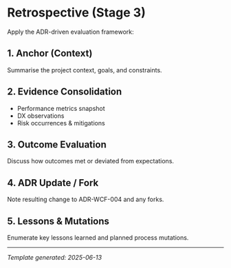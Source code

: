 # Retrospective (Stage 3)

Apply the ADR-driven evaluation framework:

## 1. Anchor (Context)
Summarise the project context, goals, and constraints.

## 2. Evidence Consolidation
- Performance metrics snapshot
- DX observations
- Risk occurrences & mitigations

## 3. Outcome Evaluation
Discuss how outcomes met or deviated from expectations.

## 4. ADR Update / Fork
Note resulting change to ADR-WCF-004 and any forks.

## 5. Lessons & Mutations
Enumerate key lessons learned and planned process mutations.

---
*Template generated: 2025-06-13* 